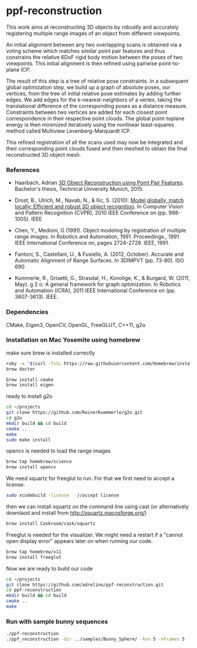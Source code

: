 ppf-reconstruction
===================

This work aims at reconstructing 3D objects by robustly and accurately registering multiple range images of an object from different viewpoints.

An initial alignment between any two overlapping scans is obtained via a voting scheme which matches similar point pair features and thus constrains the relative 6DoF rigid body motion between the poses of two viewpoints. This initial alignment is then refined using pairwise point-to-plane ICP.

The result of this step is a tree of relative pose constraints. In a subsequent global optimization step, we build up a graph of absolute poses, our vertices, from the tree of initial relative pose estimates by adding further edges. We add edges for the k-nearest-neighbors of a vertex, taking the translational difference of the corresponding poses as a distance measure. Constraints between two vertices are added for each closest point correspondence in their respective point clouds. The global point-toplane energy is then minimized iteratively using the nonlinear least-squares method called Multiview Levenberg-Marquardt ICP.

This refined registration of all the scans used may now be integrated and their corresponding point clouds fused and then meshed to obtain the final reconstructed 3D object mesh.

### References
* Haarbach, Adrian [3D Object Reconstruction using Point Pair Features](http://adrian-haarbach.de/bscthesis_adrian.pdf). Bachelor's thesis, Technical University Munich, 2015.

* Drost, B., Ulrich, M., Navab, N., & Ilic, S. (2010). [Model globally, match locally: Efficient and robust 3D object recognition](http://campar.cs.tum.edu/pub/drost2010CVPR/drost2010CVPR.pdf). In Computer Vision and Pattern Recognition (CVPR), 2010 IEEE Conference on (pp. 998-1005). IEEE

* Chen, Y., Medioni, G (1991). Object modeling by registration of multiple range images. In Robotics and Automation, 1991. Proceedings., 1991 IEEE International Conference on, pages 2724–2729. IEEE, 1991.

* Fantoni, S., Castellani, U., & Fusiello, A. (2012, October). Accurate and Automatic Alignment of Range Surfaces. In 3DIMPVT (pp. 73-80). ISO 690	

* Kummerle, R., Grisetti, G., Strasdat, H., Konolige, K., & Burgard, W. (2011, May). g 2 o: A general framework for graph optimization. In Robotics and Automation (ICRA), 2011 IEEE International Conference on (pp. 3607-3613). IEEE.


### Dependencies
CMake, Eigen3, OpenCV, OpenGL, FreeGLUT, C++11, g2o

### Installation on Mac Yosemite using homebrew

make sure brew is installed correctly
```sh
ruby -e "$(curl -fsSL https://raw.githubusercontent.com/Homebrew/install/master/install)"
brew doctor
```

```sh
brew install cmake
brew install eigen
```

ready to install g2o
```sh
cd ~/projects
git clone https://github.com/RainerKuemmerle/g2o.git
cd g2o
mkdir build && cd build
cmake ..
make
sudo make install
```

opencv is needed to load the range images
```sh
brew tap homebrew/science
brew install opencv
```

We need xquartz for freeglut to run. For that we first need to accept a license:
```sh
sudo xcodebuild -license   //accept license
```
then we can install xquartz on the command line using cast (or alternatively downlaod and install from http://xquartz.macosforge.org/)
```sh
brew install Caskroom/cask/xquartz
```

Freeglut is needed for the visualizer. We might need a restart if a "cannot open display error" appears later on when running our code.
```sh
brew tap homebrew/x11
brew install freeglut 
```

Now we are ready to build our code
```sh
cd ~/projects
git clone https://github.com/adrelino/ppf-reconstruction.git
cd ppf-reconstruction
mkdir build && cd build
cmake ..
make
```

### Run with sample bunny sequences
```sh
./ppf-reconstruction
./ppf_reconstruction -dir ../samples/Bunny_Sphere/ -knn 5 -nFrames 5
```